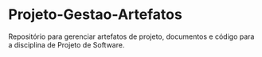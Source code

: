 # Projeto-Gestao-Artefatos
Repositório para gerenciar artefatos de projeto, documentos e código para a disciplina de Projeto de Software.
